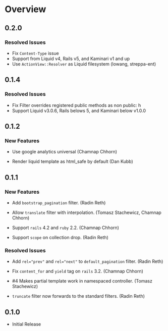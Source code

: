 # Overview

## 0.2.0

### Resolved Issues

* Fix `Content-Type` issue
* Support from Liquid v4, Rails v5, and Kaminari v1 and up
* Use `ActionView::Resolver` as Liquid filesystem (lowang, streppa-ent)

## 0.1.4

### Resolved Issues

* Fix Filter overrides registered public methods as non public: h
* Support Liquid v3.0.6, Rails belows 5, and Kaminari below v1.0.0

## 0.1.2

### New Features

* Use google analytics universal (Chamnap Chhorn)

* Render liquid template as html_safe by default (Dan Kubb)

## 0.1.1

### New Features

* Add `bootstrap_pagination` filter. (Radin Reth)

* Allow `translate` filter with interpolation. (Tomasz Stachewicz, Chamnap Chhorn)

* Support `rails` 4.2 and `ruby` 2.2. (Chamnap Chhorn)

* Support `scope` on collection drop. (Radin Reth)


### Resolved Issues

* Add `rel="prev"` and `rel="next"` to `default_pagination` filter. (Radin Reth)

* Fix `content_for` and `yield` tag on `rails` 3.2. (Chamnap Chhorn)

* \#4 Makes partial template work in namespaced controller. (Tomasz Stachewicz)

* `truncate` filter now forwards to the standard filters. (Radin Reth)

## 0.1.0

* Initial Release
